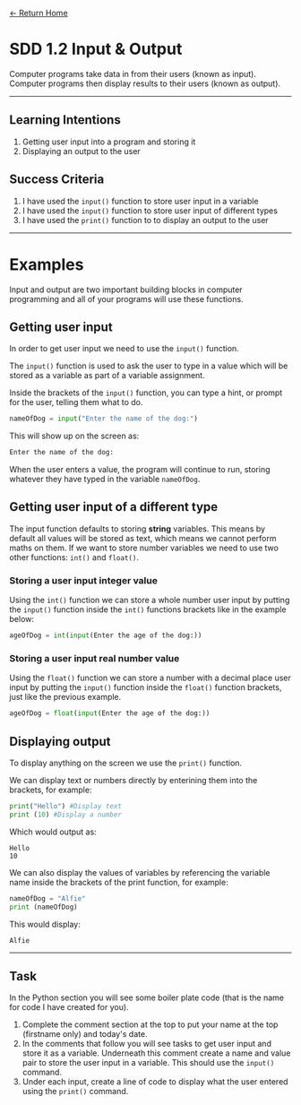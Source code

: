 [<- Return Home](/index.md)
# SDD 1.2 Input & Output
Computer programs take data in from their users (known as input).
Computer programs then display results to their users (known as output).

---
## Learning Intentions
  1. Getting user input into a program and storing it
  2. Displaying an output to the user
## Success Criteria
1. I have used the `input()` function to store user input in a variable
2. I have used the `input()` function to store user input of different types
3.  I have used the `print()` function to to display an output to the user
---
# Examples

Input and output are two important building blocks in computer programming and all of your programs will use these functions. 

## Getting user input

In order to get user input we need to use the `input()` function.

The `input()` function is used to ask the user to type in a value which will be stored as a variable as part of a variable assignment.

Inside the brackets of the `input()` function, you can type a hint, or prompt for the user, telling them what to do. 


```python
nameOfDog = input("Enter the name of the dog:")
```
This will show up on the screen as:

```python
Enter the name of the dog:
```
When the user enters a value, the program will continue to run, storing whatever they have typed in the variable `nameOfDog`.

## Getting user input of a different type
The input function defaults to storing **string** variables. This means by default all values will be stored as text, which means we cannot perform maths on them. If we want to store number variables we need to use two other functions: `int()` and `float()`. 

### Storing a user input integer value

Using the `int()` function we can store a whole number user input by putting the `input()` function inside the `int()` functions brackets like in the example below:

```python
ageOfDog = int(input(Enter the age of the dog:))
```

### Storing a user input real number value

Using the `float()` function we can store a number with a decimal place user input by putting the `input()` function inside the `float()` function brackets, just like the previous example. 
```python
ageOfDog = float(input(Enter the age of the dog:))
```
## Displaying output

To display anything on the screen we use the `print()` function. 

We can display text or numbers directly by enterining them into the brackets, for example:

```python
print("Hello") #Display text
print (10) #Display a number
```
Which would output as:
```
Hello
10
```
We can also display the values of variables by referencing the variable name inside the brackets of the print function, for example:

```python
nameOfDog = "Alfie"
print (nameOfDog)
```
This would display: 
```
Alfie
```

---
## Task
In the Python section you will see some boiler plate code (that is the name for code I have created for you).
1. Complete the comment section at the top to put your name at the top (firstname only) and today's date.
2. In the comments that follow you will see tasks to get user input and store it as a variable. Underneath this comment create a name and value pair to store the user input in a variable. This should use the `input()` command.
3. Under each input, create a line of code to display what the user entered using the `print()` command.
